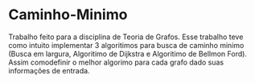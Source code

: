 # Caminho-Minimo

Trabalho feito para a disciplina de Teoria de Grafos.
Esse trabalho teve como intuito implementar 3 algoritimos para busca de caminho minimo (Busca em largura, Algoritimo de Dijkstra e Algoritimo de Bellmon Ford).
Assim comodefinir o melhor algorimo para cada grafo dado suas informações de entrada.
